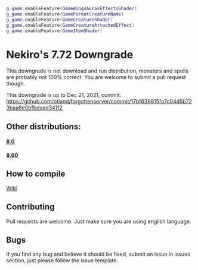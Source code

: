 ```lua
g_game.enableFeature(GameWingsAurasEffectsShader)
g_game.enableFeature(GameFormatCreatureName)
g_game.enableFeature(GameCreatureShader)
g_game.enableFeature(GameCreatureAttachedEffect) 
g_game.enableFeature(GameItemShader)
```

# Nekiro's 7.72 Downgrade

This downgrade is not download and run distribution, monsters and spells are probably not 100% correct.
You are welcome to submit a pull request though.

This downgrade is up to Dec 21, 2021, commit: https://github.com/otland/forgottenserver/commit/17bf638815fa7c04d5b723baa8e0bfbdaad341f2

## Other distributions:

#### **[8.0](https://github.com/nekiro/TFS-1.4-Downgrades/tree/8.0)**

#### **[8.60](https://github.com/nekiro/TFS-1.4-Downgrades/tree/8.60)**

## How to compile

[Wiki](https://github.com/otland/forgottenserver/wiki/Compiling)

## Contributing

Pull requests are welcome.
Just make sure you are using english language.

## Bugs

If you find any bug and believe it should be fixed, submit an issue in issues section, just please follow the issue template.
